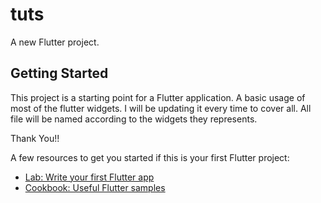 # tuts

A new Flutter project.

## Getting Started

This project is a starting point for a Flutter application.
A basic usage of most of the flutter widgets.
I will be updating it every time to cover all.
All file will be named according to the widgets they represents.


Thank You!!

A few resources to get you started if this is your first Flutter project:

- [Lab: Write your first Flutter app](https://flutter.dev/docs/get-started/codelab)
- [Cookbook: Useful Flutter samples](https://flutter.dev/docs/cookbook)

